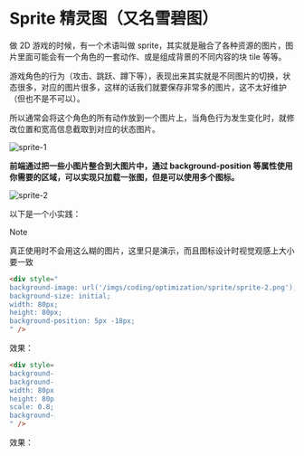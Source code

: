 # Sprite 精灵图（又名雪碧图）

做 2D 游戏的时候，有一个术语叫做 sprite，其实就是融合了各种资源的图片，图片里面可能会有一个角色的一套动作、或是组成背景的不同内容的块 tile 等等。

游戏角色的行为（攻击、跳跃、蹲下等），表现出来其实就是不同图片的切换，状态很多，对应的图片很多，这样的话我们就要保存非常多的图片，这不太好维护（但也不是不可以）。

所以通常会将这个角色的所有动作放到一个图片上，当角色行为发生变化时，就修改位置和宽高信息截取到对应的状态图片。

![sprite-1](/imgs/coding/optimization/sprite/sprite-1.png)

**前端通过把一些小图片整合到大图片中，通过 background-position 等属性使用你需要的区域，可以实现只加载一张图，但是可以使用多个图标。**

![sprite-2](/imgs/coding/optimization/sprite/sprite-2.png)

以下是一个小实践：

> [!NOTE]
> 真正使用时不会用这么糊的图片，这里只是演示，而且图标设计时视觉观感上大小要一致

```html
<div style="
background-image: url('/imgs/coding/optimization/sprite/sprite-2.png'); 
background-size: initial; 
width: 80px; 
height: 80px;
background-position: 5px -18px;
" />
```

效果：

<div style="
background-image: url('/imgs/coding/optimization/sprite/sprite-2.png'); 
background-size: initial; 
width: 80px; 
height: 80px;
background-position: 5px -18px;
" />

```html
<div style="
background-image: url('/imgs/coding/optimization/sprite/sprite-2.png'); 
background-size: initial; 
width: 80px; 
height: 80px;
scale: 0.8;
background-position: -500px -18px;
" />
```

效果：

<div style="
background-image: url('/imgs/coding/optimization/sprite/sprite-2.png'); 
background-size: initial; 
width: 80px; 
height: 80px;
scale: 0.8;
background-position: -500px -18px;
" />